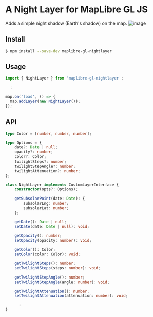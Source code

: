 # A Night Layer for MapLibre GL JS

Adds a simple night shadow (Earth's shadow) on the map.
![image](https://github.com/user-attachments/assets/425f58e0-66f6-4779-8c03-ff543972c59e)

## Install
```sh
$ npm install --save-dev maplibre-gl-nightlayer
```

## Usage

```js
import { NightLayer } from 'maplibre-gl-nightlayer';

  :

map.on('load', () => {
  map.addLayer(new NightLayer());
});
```

## API
```ts
type Color = [number, number, number];

type Options = {
    date?: Date | null;
    opacity?: number;
    color?: Color;
    twilightSteps?: number;
    twilightStepAngle?: number;
    twilightAttenuation?: number;
};

class NightLayer implements CustomLayerInterface {
    constructor(opts?: Options);

    getSubsolarPoint(date: Date): {
        subsolarLng: number;
        subsolarLat: number;
    };

    getDate(): Date | null;
    setDate(date: Date | null): void;

    getOpacity(): number;
    setOpacity(opacity: number): void;

    getColor(): Color;
    setColor(color: Color): void;

    getTwilightSteps(): number;
    setTwilightSteps(steps: number): void;

    getTwilightStepAngle(): number;
    setTwilightStepAngle(angle: number): void;

    getTwilightAttenuation(): number;
    setTwilightAttenuation(attenuation: number): void;

      :
}
```

